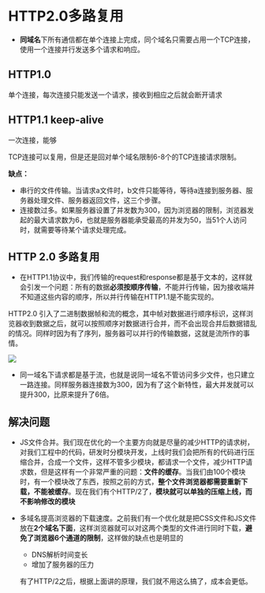 # HTTP2.0多路复用

- **同域名**下所有通信都在单个连接上完成，同个域名只需要占用一个TCP连接，使用一个连接并行发送多个请求和响应。

## HTTP1.0

单个连接，每次连接只能发送一个请求，接收到相应之后就会断开请求

## HTTP1.1 keep-alive

一次连接，能够

TCP连接可以复用，但是还是回对单个域名限制6-8个的TCP连接请求限制。

**缺点：**

- 串行的文件传输。当请求a文件时，b文件只能等待，等待a连接到服务器、服务器处理文件、服务器返回文件，这三个步骤。
- 连接数过多。如果服务器设置了并发数为300，因为浏览器的限制，浏览器发起的最大请求数为6，也就是服务器能承受最高的并发为50，当51个人访问时，就需要等待某个请求处理完成。

## HTTP 2.0 多路复用

- 在HTTP1.1协议中，我们传输的request和response都是基于文本的，这样就会引发一个问题：所有的数据**必须按顺序传输**，不能并行传输，因为接收端并不知道这些内容的顺序，所以并行传输在HTTP1.1是不能实现的。

HTTP2.0 引入了二进制数据帧和流的概念，其中帧对数据进行顺序标识，这样浏览器收到数据之后，就可以按照顺序对数据进行合并，而不会出现合并后数据错乱的情况。同样时因为有了序列，服务器可以并行的传输数据，这就是流所作的事情。

![](I:\myFuture\桌面资料\面试\学习图片\HTTP2.png)

- 同一域名下请求都是基于流，也就是说同一域名不管访问多少文件，也只建立一路连接。同样服务器连接数为300，因为有了这个新特性，最大并发就可以提升300，比原来提升了6倍。

## 解决问题

- JS文件合并。我们现在优化的一个主要方向就是尽量的减少HTTP的请求树，对我们工程中的代码，研发时分模块开发，上线时我们会把所有的代码进行压缩合并，合成一个文件，这样不管多少模块，都请求一个文件，减少HTTP请求数，但是这样有一个非常严重的问题：**文件的缓存**。当我们由100个模块时，有一个模块改了东西，按照之前的方式，**整个文件浏览器都需要重新下载，不能被缓存**。现在我们有个HTTP/2了，**模块就可以单独的压缩上线，而不影响修改的模块**

- 多域名提高浏览器的下载速度。之前我们有一个优化就是把CSS文件和JS文件放在**2个域名下面**，这样浏览器就可以对这两个类型的文件进行同时下载，**避免了浏览器6个通道的限制**，这样做的缺点也是明显的

  - DNS解析时间变长
  - 增加了服务器的压力

  有了HTTP/2之后，根据上面讲的原理，我们就不用这么搞了，成本会更低。
